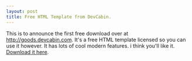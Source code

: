 ```yaml
---
layout: post
title: Free HTML Template from DevCabin.
---
```


This is to announce the first free download over at http://goods.devcabin.com. It's a free HTML template licensed so you can use it however. It has lots of cool modern features. i think you'll like it. 
[Download it here](http://goods.devcabin.com).
